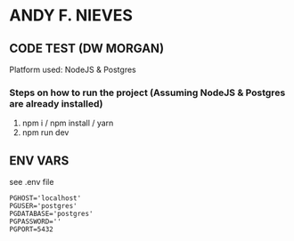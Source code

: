 # ANDY F. NIEVES
## CODE TEST (DW MORGAN)
Platform used: NodeJS & Postgres

### Steps on how to run the project (Assuming NodeJS & Postgres are already installed)

1. npm i / npm install / yarn
2. npm run dev

## ENV VARS
see .env file
```
PGHOST='localhost'
PGUSER='postgres'
PGDATABASE='postgres'
PGPASSWORD=''
PGPORT=5432
```
